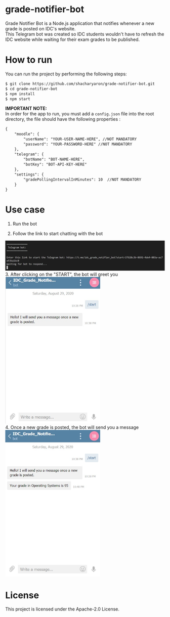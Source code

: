 # grade-notifier-bot
Grade Notifier Bot is a Node.js application that notifies whenever a new grade is posted on IDC's website.
</br>
This Telegram bot was created so IDC students wouldn't have to refresh the IDC website while waiting for their exam grades to be published.

# How to run
You can run the project by performing the following steps:
```
$ git clone https://github.com/shacharyaron/grade-notifier-bot.git
$ cd grade-notifier-bot
$ npm install
$ npm start
```
**IMPORTANT NOTE:**<br>
In order for the app to run, you must add a ```config.json``` file into the root directory, the file should have the following properties :
```
{
    "moodle": {
        "userName": "YOUR-USER-NAME-HERE", //NOT MANDATORY
        "password": "YOUR-PASSWORD-HERE" //NOT MANDATORY
    },
    "telegram": {
        "botName": "BOT-NAME-HERE",
        "botKey": "BOT-API-KEY-HERE"
    },
    "settings": {
        "gradePollingIntervalInMinutes": 10  //NOT MANDATORY
    }
}
```


# Use case

1. Run the bot

2. Follow the link to start chatting with the bot
<kbd>
  <img width=750px src="https://github.com/shacharyaron/grade-notifier-bot/blob/master/screenshots/screenshot1.jpg">
</kbd>
<br>
3. After clicking on the "START", the bot will greet you
<kbd>
  <img width=300px src="https://github.com/shacharyaron/grade-notifier-bot/blob/master/screenshots/screenshot2.jpg">
</kbd>
<br>
4. Once a new grade is posted, the bot will send you a message
<kbd>
  <img width=300px src="https://github.com/shacharyaron/grade-notifier-bot/blob/master/screenshots/screenshot3.jpg">
</kbd>

# License
This project is licensed under the Apache-2.0 License.
